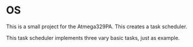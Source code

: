 # OS

This is a small project for the Atmega329PA. This creates a task scheduler.

This task scheduler implements three vary basic tasks, just as example.
